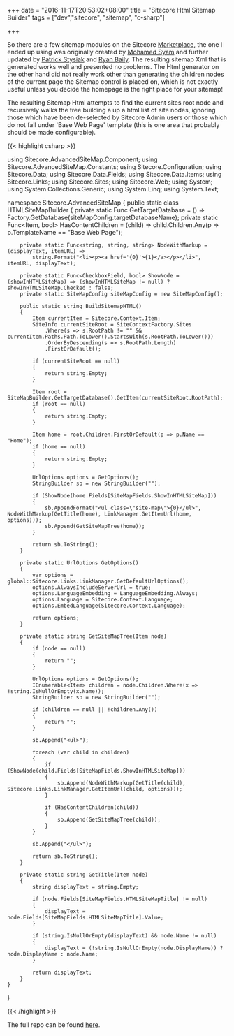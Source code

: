 +++
date = "2016-11-17T20:53:02+08:00"
title = "Sitecore Html Sitemap Builder"
tags = ["dev","sitecore", "sitemap", "c-sharp"]

+++

So there are a few sitemap modules on the Sitecore [Marketplace](https://marketplace.sitecore.net/), the one I ended up using was originally created by [Mohamed Syam](https://github.com/Mohamed-Syam/SitecoreAdvancedSiteMapModule) and further updated by [Patrick Stysiak](http://blog.blacktambourine.com.au/) and [Ryan Baily](http://blog.ryanbailey.co.nz/2016/04/sitecore-advanced-sitemap-module-updated.html). The resulting sitemap Xml that is generated works well and presented no problems. The Html generator on the other hand did not really work other than generating the children nodes of the current page the Sitemap control is placed on, which is not exactly useful unless you decide the homepage is the right place for your sitemap!

The resulting Sitemap Html attempts to find the current sites root node and recursively walks the tree building a up a html list of site nodes, ignoring those which have been de-selected by Sitecore Admin users or those which do not fall under 'Base Web Page' template (this is one area that probably should be made configurable). 

{{< highlight csharp >}}

using Sitecore.AdvancedSiteMap.Component;
using Sitecore.AdvancedSiteMap.Constants;
using Sitecore.Configuration;
using Sitecore.Data;
using Sitecore.Data.Fields;
using Sitecore.Data.Items;
using Sitecore.Links;
using Sitecore.Sites;
using Sitecore.Web;
using System;
using System.Collections.Generic;
using System.Linq;
using System.Text;

namespace Sitecore.AdvancedSiteMap
{
    public static class HTMLSiteMapBuilder
    {
        private static Func<Database> GetTargetDatabase = () => Factory.GetDatabase(siteMapConfig.targetDatabaseName);
        private static Func<Item, bool> HasContentChildren = (child) => child.Children.Any(p => p.TemplateName == "Base Web Page");

        private static Func<string, string, string> NodeWithMarkup = (displayText, itemURL) =>
            string.Format("<li><p><a href='{0}'>{1}</a></p></li>", itemURL, displayText);

        private static Func<CheckboxField, bool> ShowNode = (showInHTMLSiteMap) => (showInHTMLSiteMap != null) ? showInHTMLSiteMap.Checked : false;
        private static SiteMapConfig siteMapConfig = new SiteMapConfig();

        public static string BuildSitemapHTML()
        {
            Item currentItem = Sitecore.Context.Item;
            SiteInfo currentSiteRoot = SiteContextFactory.Sites
                .Where(s => s.RootPath != "" && currentItem.Paths.Path.ToLower().StartsWith(s.RootPath.ToLower()))
                .OrderByDescending(s => s.RootPath.Length)
                .FirstOrDefault();

            if (currentSiteRoot == null)
            {
                return string.Empty;
            }

            Item root = SiteMapBuilder.GetTargetDatabase().GetItem(currentSiteRoot.RootPath);
            if (root == null)
            {
                return string.Empty;
            }

            Item home = root.Children.FirstOrDefault(p => p.Name == "Home");
            if (home == null)
            {
                return string.Empty;
            }

            UrlOptions options = GetOptions();
            StringBuilder sb = new StringBuilder("");

            if (ShowNode(home.Fields[SiteMapFields.ShowInHTMLSiteMap]))
            {
                sb.AppendFormat("<ul class=\"site-map\">{0}</ul>", NodeWithMarkup(GetTitle(home), LinkManager.GetItemUrl(home, options)));
                sb.Append(GetSiteMapTree(home));
            }

            return sb.ToString();
        }

        private static UrlOptions GetOptions()
        {
            var options = global::Sitecore.Links.LinkManager.GetDefaultUrlOptions();
            options.AlwaysIncludeServerUrl = true;
            options.LanguageEmbedding = LanguageEmbedding.Always;
            options.Language = Sitecore.Context.Language;
            options.EmbedLanguage(Sitecore.Context.Language);

            return options;
        }

        private static string GetSiteMapTree(Item node)
        {
            if (node == null)
            {
                return "";
            }

            UrlOptions options = GetOptions();
            IEnumerable<Item> children = node.Children.Where(x => !string.IsNullOrEmpty(x.Name));
            StringBuilder sb = new StringBuilder("");

            if (children == null || !children.Any())
            {
                return "";
            }

            sb.Append("<ul>");

            foreach (var child in children)
            {
                if (ShowNode(child.Fields[SiteMapFields.ShowInHTMLSiteMap]))
                {
                    sb.Append(NodeWithMarkup(GetTitle(child), Sitecore.Links.LinkManager.GetItemUrl(child, options)));
                }

                if (HasContentChildren(child))
                {
                    sb.Append(GetSiteMapTree(child));
                }
            }

            sb.Append("</ul>");

            return sb.ToString();
        }

        private static string GetTitle(Item node)
        {
            string displayText = string.Empty;

            if (node.Fields[SiteMapFields.HTMLSiteMapTitle] != null)
            {
                displayText = node.Fields[SiteMapFields.HTMLSiteMapTitle].Value;
            }

            if (string.IsNullOrEmpty(displayText) && node.Name != null)
            {
                displayText = (!string.IsNullOrEmpty(node.DisplayName)) ? node.DisplayName : node.Name;
            }

            return displayText;
        }
    }
}

{{< /highlight >}}

The full repo can be found [here](https://github.com/michaelbramwell/SitecoreAdvancedSiteMapModule).
